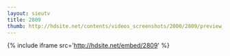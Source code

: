 ```yaml
---
layout: sieutv
title: 2809
thumb: http://hdsite.net/contents/videos_screenshots/2000/2809/preview_360p.mp4.jpg
---
```

{% include iframe src='http://hdsite.net/embed/2809' %}
 
